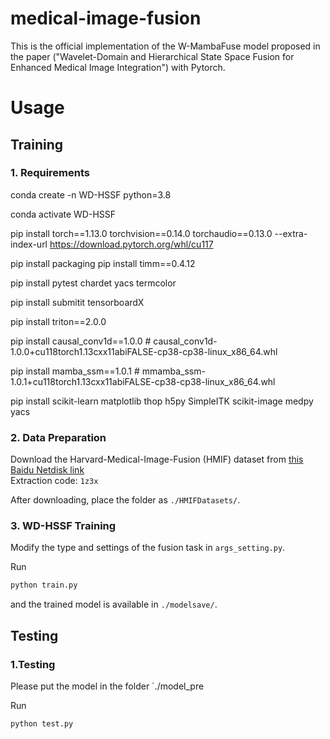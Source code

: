 # medical-image-fusion
This is the official implementation of the W-MambaFuse model proposed in the paper ("Wavelet-Domain and Hierarchical State Space Fusion for Enhanced Medical Image Integration") with Pytorch.


# Usage  

## Training  

### 1. Requirements
conda create -n WD-HSSF python=3.8

conda activate WD-HSSF

pip install torch==1.13.0 torchvision==0.14.0 torchaudio==0.13.0 --extra-index-url https://download.pytorch.org/whl/cu117 

pip install packaging pip install timm==0.4.12

pip install pytest chardet yacs termcolor

pip install submitit tensorboardX

pip install triton==2.0.0

pip install causal_conv1d==1.0.0 # causal_conv1d-1.0.0+cu118torch1.13cxx11abiFALSE-cp38-cp38-linux_x86_64.whl

pip install mamba_ssm==1.0.1 # mmamba_ssm-1.0.1+cu118torch1.13cxx11abiFALSE-cp38-cp38-linux_x86_64.whl

pip install scikit-learn matplotlib thop h5py SimpleITK scikit-image medpy yacs


### 2. Data Preparation  
Download the Harvard-Medical-Image-Fusion (HMIF) dataset from [this Baidu Netdisk link](https://pan.baidu.com/s/1qPi8Zu3nMtv0Pzry9dL8xQ?pwd=1z3x)  
Extraction code: `1z3x`  

After downloading, place the folder as `./HMIFDatasets/`.  


### 3. WD-HSSF Training  
Modify the type and settings of the fusion task in `args_setting.py`.  

Run  
```bash
python train.py
```  
and the trained model is available in `./modelsave/`.  

## Testing  

### 1.Testing  
Please put the model in the folder `./model_pre

Run  
```bash
python test.py
```  
